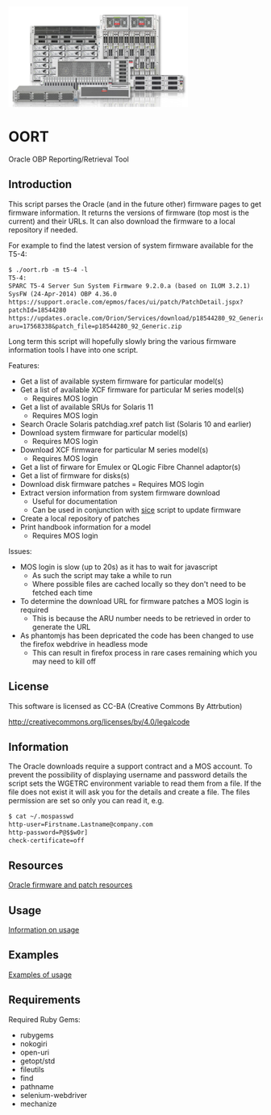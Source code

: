 ![alt tag](https://raw.githubusercontent.com/lateralblast/oort/master/OracleSunBoxes.jpg)

OORT
====

Oracle OBP Reporting/Retrieval Tool

Introduction
------------

This script parses the Oracle (and in the future other) firmware pages to get
firmware information. It returns the versions of firmware (top most is the current)
and their URLs. It can also download the firmware to a local repository if needed.

For example to find the latest version of system firmware available for the T5-4:

```
$ ./oort.rb -m t5-4 -l
T5-4:
SPARC T5-4 Server Sun System Firmware 9.2.0.a (based on ILOM 3.2.1) SysFW (24-Apr-2014) OBP 4.36.0
https://support.oracle.com/epmos/faces/ui/patch/PatchDetail.jspx?patchId=18544280
https://updates.oracle.com/Orion/Services/download/p18544280_92_Generic.zip?aru=17568338&patch_file=p18544280_92_Generic.zip
```

Long term this script will hopefully slowly bring the various firmware information
tools I have into one script.

Features:

- Get a list of available system firmware for particular model(s)
- Get a list of available XCF firmware for particular M series model(s)
  - Requires MOS login
- Get a list of available SRUs for Solaris 11
  - Requires MOS login
- Search Oracle Solaris patchdiag.xref patch list (Solaris 10 and earlier)
- Download system firmware for particular model(s)
  - Requires MOS login
- Download XCF firmware for particular M series model(s)
  - Requires MOS login
- Get a list of firware for Emulex or QLogic Fibre Channel adaptor(s)
- Get a list of firmware for disks(s)
- Download disk firmware patches
  = Requires MOS login
- Extract version information from system firmware download
  - Useful for documentation
  - Can be used in conjunction with [sice](https://github.com/lateralblast/sice) script to update firmware
- Create a local repository of patches
- Print handbook information for a model
  - Requires MOS login

Issues:

- MOS login is slow (up to 20s) as it has to wait for javascript
  - As such the script may take a while to run
  - Where possible files are cached locally so they don't need to be fetched each time
- To determine the download URL for firmware patches a MOS login is required
  - This is because the ARU number needs to be retrieved in order to generate the URL
- As phantomjs has been depricated the code has been changed to use the firefox webdrive in headless mode
  - This can result in firefox process in rare cases remaining which you may need to kill off

License
-------

This software is licensed as CC-BA (Creative Commons By Attrbution)

http://creativecommons.org/licenses/by/4.0/legalcode

Information
-----------

The Oracle downloads require a support contract and a MOS account. To prevent
the possibility of displaying username and password details the script sets the
WGETRC environment variable to read them from a file. If the file does not exist
it will ask you for the details and create a file. The files permission are set
so only you can read it, e.g.

```
$ cat ~/.mospasswd
http-user=Firstname.Lastname@company.com
http-password=P@$$w0r]
check-certificate=off
```

Resources
---------

[Oracle firmware and patch resources](https://github.com/lateralblast/oort/wiki/3.-Resources)

Usage
-----

[Information on usage](https://github.com/lateralblast/oort/wiki/1.-Usage)


Examples
--------

[Examples of usage](https://github.com/lateralblast/oort/wiki/2.-Examples)

Requirements
------------

Required Ruby Gems:

- rubygems
- nokogiri
- open-uri
- getopt/std
- fileutils
- find
- pathname
- selenium-webdriver
- mechanize
